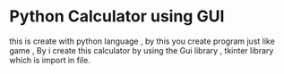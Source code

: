 # Python Calculator using GUI

this is create with python language , by this you create  program just like game
, By i create this calculator by using the Gui library , tkinter library  which is import in file.
